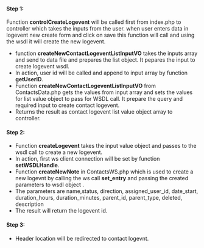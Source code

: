 #### Step 1:

Function **controlCreateLogevent** will be called first from index.php to controller which takes the inputs from the user. when user enters data in logevent new create form and click on save this function will call and using the wsdl it will create the new logevent.

- function **createNewContactLogeventListInputVO** takes the inputs array and send to data file and prepares the list object. It pepares the input to create logevent wsdl.
- In action, user id will be called and append to input array by function **getUserID**.
- Function **createNewContactLogeventListInputVO** from ContactsData.php gets the values from input array and sets the values for list value object to pass for WSDL call. It prepare the query and required input to create contact logevent.
- Returns the result as contact logevent list value object array to controller.

#### Step 2:

- Function **createLogevent** takes the input value object and passes to the wsdl call to create a new logevent.
- In action, first ws client connection will be set by function **setWSDLHandle**.
- Function **createNewNote** in ContactsWS.php which is used to create a new logevnt by calling the ws call **set_entry** and passing the created parameters to wsdl object .
- The parameters are name,status, direction, assigned_user_id, date_start, duration_hours, duration_minutes, parent_id, parent_type, deleted, description
- The result will return the logevent id.

#### Step 3:

- Header location will be redirected to contact logevnt.

